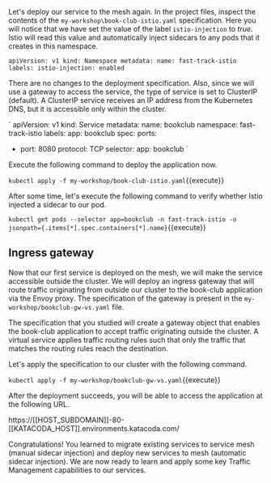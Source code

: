 Let's deploy our service to the mesh again. In the project files, inspect the contents of the `my-workshop\book-club-istio.yaml` specification. Here you will notice that we have set the value of the label `istio-injection` to *true*. Istio will read this value and automatically inject sidecars to any pods that it creates in this namespace.

`
apiVersion: v1
kind: Namespace
metadata:
  name: fast-track-istio 
  labels:
    istio-injection: enabled
`

There are no changes to the deployment specification. Also, since we will use a gateway to access the service, the type of service is set to ClusterIP (default). A ClusterIP service receives an IP address from the Kubernetes DNS, but it is accessible only within the cluster.

`
apiVersion: v1
kind: Service
metadata:
  name: bookclub
  namespace: fast-track-istio
  labels:
    app: bookclub
spec:
  ports:
  - port: 8080
    protocol: TCP
  selector:
    app: bookclub
`

Execute the following command to deploy the application now.

`kubectl apply -f my-workshop/book-club-istio.yaml`{{execute}}

After some time, let's execute the following command to verify whether Istio injected a sidecar to our pod.

`kubectl get pods --selector app=bookclub -n fast-track-istio -o jsonpath={.items[*].spec.containers[*].name}`{{execute}}

## Ingress gateway

Now that our first service is deployed on the mesh, we will make the service accessible outside the cluster. We will deploy an ingress gateway that will route traffic originating from outside our cluster to the book-club application via the Envoy proxy. The specification of the gateway is present in the `my-workshop/bookclub-gw-vs.yaml` file.

The specification that you studied will create a gateway object that enables the book-club application to accept traffic originating outside the cluster. A virtual service applies traffic routing rules such that only the traffic that matches the routing rules reach the destination.

Let's apply the specification to our cluster with the following command.

`kubectl apply -f my-workshop/bookclub-gw-vs.yaml`{{execute}}

After the deployment succeeds, you will be able to access the application at the following URL.

https://[[HOST_SUBDOMAIN]]-80-[[KATACODA_HOST]].environments.katacoda.com/

Congratulations! You learned to migrate existing services to service mesh (manual sidecar injection) and deploy new services to mesh (automatic sidecar injection). We are now ready to learn and apply some key Traffic Management capabilities to our services.